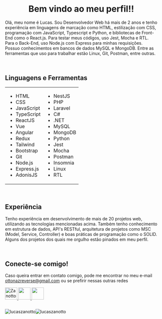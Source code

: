 
<h1 align="center">Bem vindo ao meu perfil!!</h1>

Olá, meu nome é Lucas. Sou Desenvolvedor Web há mais de 2 anos e tenho experiência em linguagens de marcação como HTML, estilização com CSS, programação com JavaScript, Typescript e Python, e bibliotecas de Front-End como o React.js. Para testar meus códigos, uso Jest, Mocha e RTL. Para o Back-End, uso Node.js com Express para minhas requisições. Possuo conhecimentos em bancos de dados MySQL e MongoDB. Entre as ferramentas que uso para trabalhar estão Linux, Git, Postman, entre outras.

<br/>

## **Linguagens e Ferramentas**

<table>
  <tr>
    <td>
      <ul>
        <li>HTML</li>
        <li>CSS</li>
        <li>JavaScript</li>
        <li>TypeScript</li>
        <li>ReactJS</li>
        <li>Vue</li>
        <li>Angular</li>
        <li>Redux</li>
        <li>Tailwind</li>
        <li>Bootstrap</li>
        <li>Git</li>
        <li>Node.js</li>
        <li>Express.js</li>
        <li>AdonisJS</li>
      </ul>
    </td>
    <td>
      <ul>
        <li>NestJS</li>
        <li>PHP</li>
        <li>Laravel</li>
        <li>C#</li>
        <li>.NET</li>
        <li>MySQL</li>
        <li>MongoDB</li>
        <li>Python</li>
        <li>Jest</li>
        <li>Mocha</li>
        <li>Postman</li>
        <li>Insomnia</li>
        <li>Linux</li>
        <li>RTL</li>
      </ul>
    </td>
  </tr>
</table>

<br/>

## **Experiência**

Tenho experiência em desenvolvimento de mais de 20 projetos web, utilizando as tecnologias mencionadas acima. Também tenho conhecimento em estrutura de dados, API's RESTful, arquitetura de projetos como MSC (Model, Service, Controller) e boas práticas de programação como o SOLID. Alguns dos projetos dos quais me orgulho estão pinados em meu perfil.

<br/>

## **Conecte-se comigo!**
Caso queira entrar em contato comigo, pode me encontrar no meu e-mail ottonazreverse@gmail.com ou se prefirir nessas outras redes
<p align="left">
<a href="https://discord.gg/ottonaz_reverse" target="blank"><img src="https://raw.githubusercontent.com/rahuldkjain/github-profile-readme-generator/master/src/images/icons/Social/discord.svg" alt="Zanotto#3280" height="40" width="40" />
</a>
<a href="mailto:ottonazreverse@gmail.com"><img src="https://img.icons8.com/color/48/000000/gmail.png" width="40" height="40"/>
</a>
<a href="https://api.whatsapp.com/send?phone=5549999271760" target="_blank"><img src="https://upload.wikimedia.org/wikipedia/commons/thumb/6/6b/WhatsApp.svg/600px-WhatsApp.svg.png" width="40" height="40"/>
</a>
</p>

<div style="display: flex;">
  <p><img src="https://github-readme-stats.vercel.app/api?username=lucaszanotto&show_icons=true&locale=en" alt="lucaszanotto" /></p>
  <p><img src="https://github-readme-stats.vercel.app/api/top-langs?username=lucaszanotto&show_icons=true&locale=en&layout=compact" alt="lucaszanotto" /></p>
</div>
